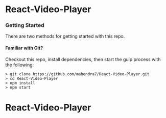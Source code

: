 # React-Video-Player 

### Getting Started

There are two methods for getting started with this repo.

#### Familiar with Git?
Checkout this repo, install dependencies, then start the gulp process with the following:

```
> git clone https://github.com/mahendra7/React-Video-Player.git 
> cd React-Video-Player
> npm install
> npm start
```
# React-Video-Player

